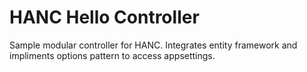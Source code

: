 ﻿# HANC Hello Controller

Sample modular controller for HANC. Integrates entity framework and impliments options pattern to access appsettings.